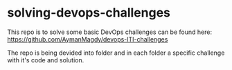 # solving-devops-challenges

This repo is to solve some basic DevOps challenges can be found here: https://github.com/AymanMagdy/devops-ITI-challenges

The repo is being devided into folder and in each folder a specific challenge with it's code and solution.
